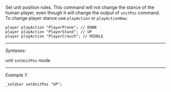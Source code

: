 Set unit position rules. This command will not change the stance of the human player, even though it will change the output of `unitPos` command. To change player stance use `playAction` or `playActionNow`:

```sqf
player playAction "PlayerProne"; // DOWN
player playAction "PlayerStand"; // UP
player playAction "PlayerCrouch"; // MIDDLE
```


---
*Syntaxes:*

unit `setUnitPos` mode

---
*Example 1:*

```sqf
_soldier setUnitPos "UP";
```